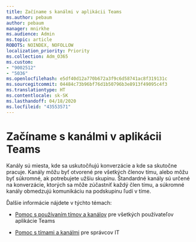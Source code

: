 ```yaml
---
title: Začíname s kanálmi v aplikácii Teams
ms.author: pebaum
author: pebaum
manager: mnirkhe
ms.audience: Admin
ms.topic: article
ROBOTS: NOINDEX, NOFOLLOW
localization_priority: Priority
ms.collection: Adm_O365
ms.custom:
- "9002512"
- "5036"
ms.openlocfilehash: e5df40d12a770b672a3f9c6d58741ac8f319131c
ms.sourcegitcommit: 04484c73b96bf76d1b50796b3e8913f49095c4f3
ms.translationtype: HT
ms.contentlocale: sk-SK
ms.lasthandoff: 04/18/2020
ms.locfileid: "43553571"
---
```

# <a name="get-started-with-teams-channels"></a>Začíname s kanálmi v aplikácii Teams

Kanály sú miesta, kde sa uskutočňujú konverzácie a kde sa skutočne pracuje. Kanály môžu byť otvorené pre všetkých členov tímu, alebo môžu byť súkromné, ak potrebujete užšiu skupinu. Štandardné kanály sú určené na konverzácie, ktorých sa môže zúčastniť každý člen tímu, a súkromné kanály obmedzujú komunikáciu na podskupinu ľudí v tíme.

Ďalšie informácie nájdete v týchto témach:

- [Pomoc s používaním tímov a kanálov](https://support.office.com/article/teams-and-channels-df38ae23-8f85-46d3-b071-cb11b9de5499) pre všetkých používateľov aplikácie Teams

- [Pomoc s tímami a kanálmi](https://docs.microsoft.com/microsoftteams/teams-channels-overview) pre správcov IT 

